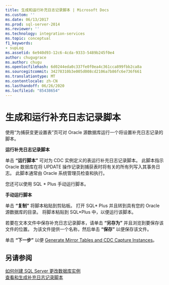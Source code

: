 ```yaml
---
title: 生成和运行补充日志记录脚本 | Microsoft Docs
ms.custom: ''
ms.date: 06/13/2017
ms.prod: sql-server-2014
ms.reviewer: ''
ms.technology: integration-services
ms.topic: conceptual
f1_keywords:
- supLog
ms.assetid: 6e940d93-12c6-4cda-9333-5489b245f0e4
author: chugugrace
ms.author: chugu
ms.openlocfilehash: 6d0244eda0c337fe0f0ea4c361cca899fbb2ca8a
ms.sourcegitcommit: 34278310b3e005d008cd2106a7b86fc6e736f661
ms.translationtype: MT
ms.contentlocale: zh-CN
ms.lasthandoff: 06/26/2020
ms.locfileid: "85438654"
---
```

# <a name="generate-and-run-the-supplemental-logging-script"></a>生成和运行补充日志记录脚本
  使用“为捕获变更设置表”页可对 Oracle 源数据库运行一个将设置补充日志记录的脚本。  
  
 **运行补充日志记录脚本**  
  
 单击 **“运行脚本”** 可对为 CDC 实例定义的表运行补充日志记录脚本。 此脚本指示 Oracle 数据库在将 UPDATE 操作记录到捕获表时将有关的所有列写入其事务日志。 此脚本通常由 Oracle 系统管理员检查和执行。  
  
 您还可以使用 SQL * Plus 手动运行脚本。  
  
 **手动运行脚本**  
  
 单击 **“复制”** 将脚本粘贴到剪贴板。 打开 SQL* Plus 并且转到具有您的 Oracle 源数据库的目录。 将脚本粘贴到 SQL\*Plus 中，以便运行该脚本。  
  
 若要在文本文件中保存补充日志记录脚本，请单击 **“另存为”** 并且浏览到要保存该文件的位置。 为该文件提供一个名称，然后单击 **“保存”** 以便保存该文件。  
  
 单击 **“下一步”** 以便 [Generate Mirror Tables and CDC Capture Instances](generate-mirror-tables-and-cdc-capture-instances.md)。  
  
## <a name="see-also"></a>另请参阅  
 [如何创建 SQL Server 更改数据库实例](how-to-create-the-sql-server-change-database-instance.md)   
 [查看和生成补充日志记录脚本](review-and-generate-supplemental-logging-scripts.md)  
  
  
